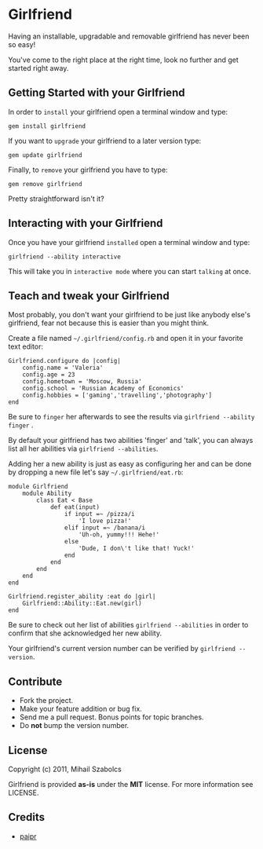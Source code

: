 Girlfriend
==========
Having an installable, upgradable and removable girlfriend has never been so easy!

You've come to the right place at the right time, look no further and get started
right away.

Getting Started with your Girlfriend
------------------------------------
In order to `install` your girlfriend open a terminal window and type:
	
	gem install girlfriend

If you want to `upgrade` your girlfriend to a later version type:

	gem update girlfriend

Finally, to `remove` your girlfriend you have to type:

	gem remove girlfriend

Pretty straightforward isn't it?

Interacting with your Girlfriend
--------------------------------
Once you have your girlfriend `installed` open a terminal window and type:

	girlfriend --ability interactive

This will take you in `interactive mode` where you can start `talking` at once.

Teach and tweak your Girlfriend
-------------------------------
Most probably, you don't want your girlfriend to be just like anybody else's girlfriend, fear
not because this is easier than you might think.

Create a file named `~/.girlfriend/config.rb` and open it in your favorite text editor:

	Girlfriend.configure do |config|
		config.name = 'Valeria'
		config.age = 23
		config.hometown = 'Moscow, Russia'
		config.school = 'Russian Academy of Economics'
		config.hobbies = ['gaming','travelling','photography']
	end

Be sure to `finger` her afterwards to see the results via `girlfriend --ability finger` .

By default your girlfriend has two abilities 'finger' and 'talk', you can always list
all her abilities via `girlfriend --abilities`.

Adding her a new ability is just as easy as configuring her and can be done by dropping a new
file let's say `~/.girlfriend/eat.rb`:

	module Girlfriend                                                                                                         
		module Ability
			class Eat < Base
				def eat(input)
					if input =~ /pizza/i
						'I love pizza!'
					elif input =~ /banana/i
						'Uh-oh, yummy!!! Hehe!'
					else
						'Dude, I don\'t like that! Yuck!'
					end
				end
			end
		end
	end
	
	Girlfriend.register_ability :eat do |girl|
		Girlfriend::Ability::Eat.new(girl)
	end

Be sure to check out her list of abilities `girlfriend --abilities` in order to confirm 
that she acknowledged her new ability.

Your girlfriend's current version number can be verified by `girlfriend --version`.

Contribute
----------
* Fork the project.
* Make your feature addition or bug fix.
* Send me a pull request. Bonus points for topic branches.
* Do **not** bump the version number.

License
-------
Copyright (c) 2011, Mihail Szabolcs

Girlfriend is provided **as-is** under the **MIT** license. For more information see LICENSE.

Credits
-------
* [paipr](https://github.com/olabini/paipr)
